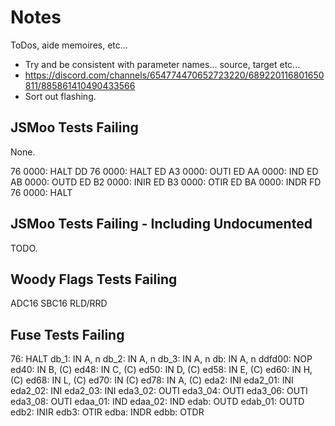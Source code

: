 # Notes

ToDos, aide memoires, etc...

- Try and be consistent with parameter names... source, target etc...
- https://discord.com/channels/654774470652723220/689220116801650811/885861410490433566
- Sort out flashing.

## JSMoo Tests Failing

None.

76 0000: HALT
DD 76 0000: HALT
ED A3 0000: OUTI
ED AA 0000: IND
ED AB 0000: OUTD
ED B2 0000: INIR
ED B3 0000: OTIR
ED BA 0000: INDR
FD 76 0000: HALT

## JSMoo Tests Failing - Including Undocumented

TODO.

## Woody Flags Tests Failing

ADC16
SBC16
RLD/RRD

## Fuse Tests Failing

76: HALT
db_1: IN A, n
db_2: IN A, n
db_3: IN A, n
db: IN A, n
ddfd00: NOP
ed40: IN B, (C)
ed48: IN C, (C)
ed50: IN D, (C)
ed58: IN E, (C)
ed60: IN H, (C)
ed68: IN L, (C)
ed70: IN (C)
ed78: IN A, (C)
eda2: INI
eda2_01: INI
eda2_02: INI
eda2_03: INI
eda3_02: OUTI
eda3_04: OUTI
eda3_06: OUTI
eda3_08: OUTI
edaa_01: IND
edaa_02: IND
edab: OUTD
edab_01: OUTD
edb2: INIR
edb3: OTIR
edba: INDR
edbb: OTDR